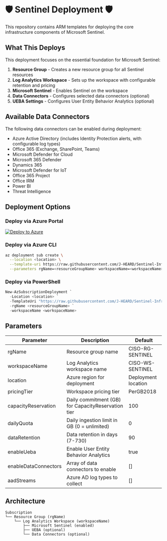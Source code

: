 # 🛡️ Sentinel Deployment 🛡️

This repository contains ARM templates for deploying the core infrastructure components of Microsoft Sentinel.

## What This Deploys

This deployment focuses on the essential foundation for Microsoft Sentinel:

1. **Resource Group** - Creates a new resource group for all Sentinel resources
2. **Log Analytics Workspace** - Sets up the workspace with configurable retention and pricing
3. **Microsoft Sentinel** - Enables Sentinel on the workspace
4. **Data Connectors** - Configures selected data connectors (optional)
5. **UEBA Settings** - Configures User Entity Behavior Analytics (optional)

## Available Data Connectors

The following data connectors can be enabled during deployment:
- Azure Active Directory (includes Identity Protection alerts, with configurable log types)
- Office 365 (Exchange, SharePoint, Teams)
- Microsoft Defender for Cloud
- Microsoft 365 Defender
- Dynamics 365
- Microsoft Defender for IoT
- Office 365 Project
- Office IRM
- Power BI
- Threat Intelligence

## Deployment Options

### Deploy via Azure Portal

[![Deploy to Azure](https://aka.ms/deploytoazurebutton)](https://portal.azure.com/#create/Microsoft.Template/uri/https%3A%2F%2Fraw.githubusercontent.com%2FJ-HEARD%2FSentinel-Infra-Deploy%2Fmaster%2Fsentinel-deploy-ui%2Fazuredeploy.json/createUIDefinitionUri/https%3A%2F%2Fraw.githubusercontent.com%2FJ-HEARD%2FSentinel-Infra-Deploy%2Fmaster%2Fsentinel-deploy-ui%2FcreateUiDefinition.json)

### Deploy via Azure CLI

```bash
az deployment sub create \
  --location <location> \
  --template-uri https://raw.githubusercontent.com/J-HEARD/Sentinel-Infra-Deploy/master/sentinel-deploy-ui/azuredeploy.json \
  --parameters rgName=<resourceGroupName> workspaceName=<workspaceName>
```

### Deploy via PowerShell

```powershell
New-AzSubscriptionDeployment `
  -Location <location> `
  -TemplateUri "https://raw.githubusercontent.com/J-HEARD/Sentinel-Infra-Deploy/master/sentinel-deploy-ui/azuredeploy.json" `
  -rgName <resourceGroupName> `
  -workspaceName <workspaceName>
```

## Parameters

| Parameter | Description | Default |
|-----------|-------------|---------|
| rgName | Resource group name | CISO-RG-SENTINEL |
| workspaceName | Log Analytics workspace name | CISO-WS-SENTINEL |
| location | Azure region for deployment | Deployment location |
| pricingTier | Workspace pricing tier | PerGB2018 |
| capacityReservation | Daily commitment (GB) for CapacityReservation tier | 100 |
| dailyQuota | Daily ingestion limit in GB (0 = unlimited) | 0 |
| dataRetention | Data retention in days (7-730) | 90 |
| enableUeba | Enable User Entity Behavior Analytics | true |
| enableDataConnectors | Array of data connectors to enable | [] |
| aadStreams | Azure AD log types to collect | [] |

## Architecture

```
Subscription
└── Resource Group (rgName)
    └── Log Analytics Workspace (workspaceName)
        ├── Microsoft Sentinel (enabled)
        ├── UEBA (optional)
        └── Data Connectors (optional)
```
